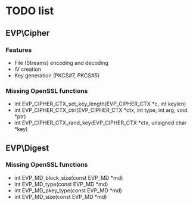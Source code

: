# TODO list

## EVP\Cipher

### Features
- File (Streams) encoding and decoding
- IV creation
- Key generation (PKCS#7, PKCS#5)

### Missing OpenSSL functions
- int EVP_CIPHER_CTX_set_key_length(EVP_CIPHER_CTX *c, int keylen)
- int EVP_CIPHER_CTX_ctrl(EVP_CIPHER_CTX *ctx, int type, int arg, void *ptr)
- int EVP_CIPHER_CTX_rand_key(EVP_CIPHER_CTX *ctx, unsigned char *key)


## EVP\Digest

### Missing OpenSSL functions
- int EVP_MD_block_size(const EVP_MD *md)
- int EVP_MD_type(const EVP_MD *md)
- int EVP_MD_pkey_type(const EVP_MD *md)
- int EVP_MD_size(const EVP_MD *md)
